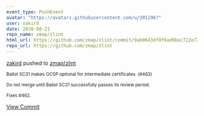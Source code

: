 ```yaml
---
event_type: PushEvent
avatar: "https://avatars.githubusercontent.com/u/201296?"
user: zakird
date: 2020-08-21
repo_name: zmap/zlint
html_url: https://github.com/zmap/zlint/commit/9ab0643df8f6ad6bac722e72851a0fd3ac7f350c
repo_url: https://github.com/zmap/zlint
---
```


<a href='https://github.com/zakird' target='_blank'>zakird</a> pushed to <a href='https://github.com/zmap/zlint' target='_blank'>zmap/zlint</a>

<small>Ballot SC31 makes OCSP optional for intermediate certificates. (#463)

Do not merge until Ballot SC31 successfully passes its review period.

Fixes #462.</small>

<a href='https://github.com/zmap/zlint/commit/9ab0643df8f6ad6bac722e72851a0fd3ac7f350c' target='_blank'>View Commit</a>